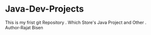 # Java-Dev-Projects
This is my frist git Repository . Which Store's Java Project and Other .
Author-Rajat Bisen
